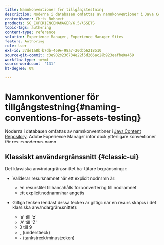 ```yaml
---
title: Namnkonventioner för tillgångstestning
description: Noderna i databasen omfattas av namnkonventioner i Java Content Repository. Adobe Experience Manager inför dock ytterligare konventioner för resursnodernas namn.
contentOwner: Chris Bohnert
products: SG_EXPERIENCEMANAGER/6.5/ASSETS
topic-tags: authoring
content-type: reference
solution: Experience Manager, Experience Manager Sites
feature: Authoring
role: User
exl-id: 37de1a8b-b7db-469e-98a7-20ddb6218510
source-git-commit: c3e9029236734e22f5d266ac26b923eafbe0a459
workflow-type: tm+mt
source-wordcount: '131'
ht-degree: 0%

---
```


# Namnkonventioner för tillgångstestning{#naming-conventions-for-assets-testing}

Noderna i databasen omfattas av namnkonventioner i [Java Content Repository](/help/sites-developing/the-basics.md#java-content-repository). Adobe Experience Manager inför dock ytterligare konventioner för resursnodernas namn.

## Klassiskt användargränssnitt {#classic-ui}

Det klassiska användargränssnittet har tätare begränsningar:

* Validerar resursnamnet när ett explicit nodnamn är:

   * en resurstitel tillhandahålls för konvertering till nodnamnet
   * ett explicit nodnamn har angetts

* Giltiga tecken (endast dessa tecken är giltiga när en resurs skapas i det klassiska användargränssnittet):

   * &#39;a&#39; till &#39;z&#39;
   * &#39;A&#39; till &#39;Z&#39;
   * 0 till 9
   * _ (understreck)
   * `-` (tankstreck/minustecken)
